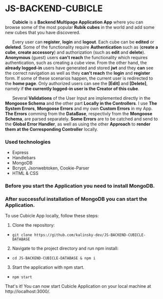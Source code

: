 # JS-BACKEND-CUBICLE

&nbsp; &nbsp; &nbsp; **Cubicle** is a **Backend Multipage Application App** where you can browse some of the most popular **Rubik cubes** in the world and add some new cubes that you have discovered.

&nbsp; &nbsp; &nbsp; Every user can **register**, **login** and **logout**. Each cube can be **edited** or   **deleted**. Some of the functionality require **Authentication** such as (**create a cube**, **create accessory**) and authorization (such as **edit** and **delete**). **Anonymous** (guest) users **can't reach** the functionality which requires authentication, such as creating a cube view. From the other hand, the **already logged-in** users have generated and stored **jwt** and they **can** see the correct navigation as well as they **can't reach** the **login** and **register** form. If some of these scenarios happen, the current user is redirected to the **home page**. Only authorized users can see the **[Edit]** and **[Delete]**, namely if **the currently logged-in user is the Creator of this cube**. 

&nbsp; &nbsp; &nbsp; Several **Validations** of the User Input are implemented directly in the **Mongoose Schema** and the other part **Locally in the Controllers**. 
I use **The System Errors**, **Mongoose Errors** and my own **Custom Errors** in my App. **The Errors** comming from the **DataBase**, respectivly from the **Mongoose Schema**, are parsed separately. **Some Errors** are to be catched and send to the **Global Error Handler**, as well as using the other **Approach** to **render them at the Corresponding Controller** locally. 


### Used technologies

- Express
- Handlebars
- MongoDB
- Bcrypt, Jsonwebtoken, Cookie-Parser
- HTML & CSS

### Before you start the Application you need to install MongoDB.

### After successful installation of MongoDB you can start the Application.

To use Cubicle App locally, follow these steps:

1.  Clone the repository:

- `git clone https://github.com/kalinsky-dev/JS-BACKEND-CUBICLE-DATABASE`

2.  Navigate to the project directory and run npm install:

- `cd JS-BACKEND-CUBICLE-DATABASE & npm i`

3.  Start the application with npm start.

- `npm start`

That's it! You can now start Cubicle Application on your local machine at http://localhost:3000/.
